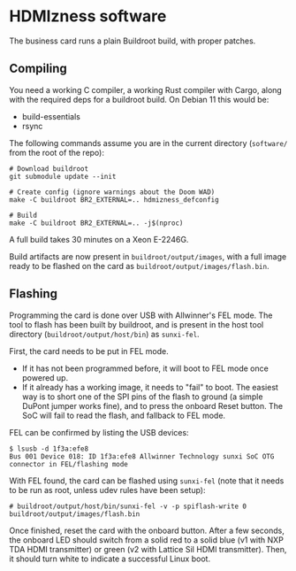 # HDMIzness software

The business card runs a plain Buildroot build, with proper patches.

## Compiling

You need a working C compiler, a working Rust compiler with Cargo, along with the required deps for
a buildroot build. On Debian 11 this would be:

- build-essentials
- rsync

The following commands assume you are in the current directory (`software/` from the root of the
repo):

```
# Download buildroot
git submodule update --init

# Create config (ignore warnings about the Doom WAD)
make -C buildroot BR2_EXTERNAL=.. hdmizness_defconfig

# Build
make -C buildroot BR2_EXTERNAL=.. -j$(nproc)
```

A full build takes 30 minutes on a Xeon E-2246G.

Build artifacts are now present in `buildroot/output/images`, with a full image ready to be flashed
on the card as `buildroot/output/images/flash.bin`.

## Flashing

Programming the card is done over USB with Allwinner's FEL mode. The tool to flash has been built
by buildroot, and is present in the host tool directory (`buildroot/output/host/bin`) as
`sunxi-fel`.

First, the card needs to be put in FEL mode.

- If it has not been programmed before, it will boot to FEL mode once powered up.
- If it already has a working image, it needs to "fail" to boot. The easiest way is to short one of
  the SPI pins of the flash to ground (a simple DuPont jumper works fine), and to press the onboard
  Reset button. The SoC will fail to read the flash, and fallback to FEL mode.

FEL can be confirmed by listing the USB devices:

```
$ lsusb -d 1f3a:efe8
Bus 001 Device 018: ID 1f3a:efe8 Allwinner Technology sunxi SoC OTG connector in FEL/flashing mode
```

With FEL found, the card can be flashed using `sunxi-fel` (note that it needs to be run as root,
unless udev rules have been setup):

```
# buildroot/output/host/bin/sunxi-fel -v -p spiflash-write 0 buildroot/output/images/flash.bin
```

Once finished, reset the card with the onboard button. After a few seconds, the onboard LED should
switch from a solid red to a solid blue (v1 with NXP TDA HDMI transmitter) or green (v2 with Lattice
SiI HDMI transmitter). Then, it should turn white to indicate a successful Linux boot.
